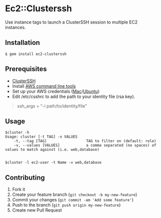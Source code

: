 # Ec2::Clusterssh

Use instance tags to launch a ClusterSSH session to multiple EC2 instances.

## Installation

    $ gem install ec2-clusterssh

## Prerequisites

- [ClusterSSH](http://sourceforge.net/apps/mediawiki/clusterssh/index.php?title=Main_Page)
- Install [AWS command line
  tools](http://aws.amazon.com/developertools/351?_encoding=UTF8&jiveRedirect=1)
- Set up your AWS credentials
  ([Mac](http://www.robertsosinski.com/2008/01/26/starting-amazon-ec2-with-mac-os-x/)/[Ubuntu](http://apps.owncloud.com/stories/Eric+Hammond%3A+Installing+AWS+Command+Line+Tools+Using+Ubuntu+Packages?id=88433&PHPSESSID=639bdbcbb83b36c51676311c40546734))
- Edit /etc/csshrc to add the path to your identity file (rsa key).

> ssh_args = "-i path/to/identity/file"

## Usage

    $cluster -h
    Usage: cluster [-t TAG] -v VALUES
        -t, --tag [TAG]                  TAG to filter on (default: role)
        -v, --values [VALUES]            a comma separated (no spaces) of values to match against (i.e. web,database)


    $cluster -l ec2-user -t Name -v web,database

## Contributing

1. Fork it
2. Create your feature branch (`git checkout -b my-new-feature`)
3. Commit your changes (`git commit -am 'Add some feature'`)
4. Push to the branch (`git push origin my-new-feature`)
5. Create new Pull Request
